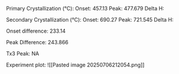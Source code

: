 Primary Crystallization (°C):
	Onset: 457.13
	Peak: 477.679
	Delta H:
	
Secondary Crystallization  (°C):
	Onset: 690.27
	Peak: 721.545
	Delta H:
	
Onset difference: 233.14

Peak Difference: 243.866

Tx3 Peak: NA
<!-- PUBLISH STOP -->
Experiment plot:
![[Pasted image 20250706212054.png]]
